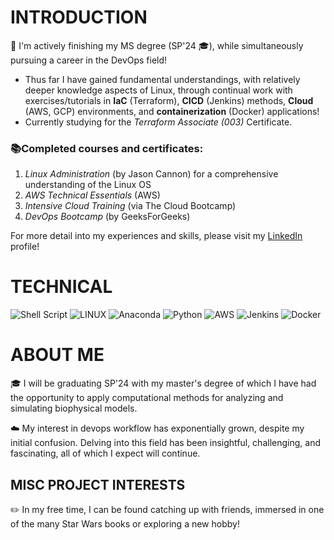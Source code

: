 # INTRODUCTION

🚀 I'm actively finishing my MS degree (SP'24 🎓), while simultaneously pursuing a career in the DevOps field!<br>
+ Thus far I have gained fundamental understandings, with relatively deeper knowledge aspects of Linux, through continual work with exercises/tutorials in **IaC** (Terraform), **CICD** (Jenkins) methods, **Cloud** (AWS, GCP) environments, and **containerization** (Docker) applications!
+ Currently studying for the *Terraform Associate (003)* Certificate. 

### 📚Completed courses and certificates:
1. *Linux Administration* (by Jason Cannon) for a comprehensive understanding of the Linux OS
2. *AWS Technical Essentials* (AWS)
3. *Intensive Cloud Training* (via The Cloud Bootcamp)
4. *DevOps Bootcamp* (by GeeksForGeeks)

For more detail into my experiences and skills, please visit my [LinkedIn](https://www.linkedin.com/in/joseph-williamson-373359107/) profile!<br>

# TECHNICAL

![Shell Script](https://img.shields.io/badge/shell_script-%23121011.svg?style=for-the-badge&logo=gnu-bash&logoColor=white) ![LINUX](https://img.shields.io/badge/Linux-FCC624?style=for-the-badge&logo=linux&logoColor=black) ![Anaconda](https://img.shields.io/badge/Anaconda-%2344A833.svg?style=for-the-badge&logo=anaconda&logoColor=white) ![Python](https://img.shields.io/badge/python-3670A0?style=for-the-badge&logo=python&logoColor=ffdd54) ![AWS](https://img.shields.io/badge/AWS-%23FF9900.svg?style=for-the-badge&logo=amazon-aws&logoColor=white) ![Jenkins](https://img.shields.io/badge/jenkins-%232C5263.svg?style=for-the-badge&logo=jenkins&logoColor=white) ![Docker](https://img.shields.io/badge/docker-%230db7ed.svg?style=for-the-badge&logo=docker&logoColor=white)<br>

# ABOUT ME

🎓 I will be graduating SP'24 with my master's degree of which I have had the opportunity to apply computational methods for analyzing and simulating biophysical models.

☁️  My interest in devops workflow has exponentially grown, despite my initial confusion. Delving into this field has been insightful, challenging, and fascinating, all of which I expect will continue.<br>

## MISC PROJECT INTERESTS

✏️  In my free time, I can be found catching up with friends, immersed in one of the many Star Wars books or exploring a new hobby!
 
